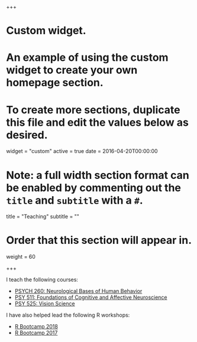 +++
# Custom widget.
# An example of using the custom widget to create your own homepage section.
# To create more sections, duplicate this file and edit the values below as desired.
widget = "custom"
active = true
date = 2016-04-20T00:00:00

# Note: a full width section format can be enabled by commenting out the `title` and `subtitle` with a `#`.
title = "Teaching"
subtitle = ""

# Order that this section will appear in.
weight = 60

+++

I teach the following courses:

- [PSYCH 260: Neurological Bases of Human Behavior](https://psu-psychology.github.io/psych-260-2019-spring/)
- [PSY 511: Foundations of Cognitive and Affective Neuroscience](https://psu-psychology.github.io/psy-511-scan-fdns-2018/)
- [PSY 525: Vision Science](http://psu-psychology.github.io/psy-525-vision-spring-2017/)

I have also helped lead the following R workshops:

- [R Bootcamp 2018](https://psu-psychology.github.io/r-bootcamp-2018/)
- [R Bootcamp 2017](https://psu-psychology.github.io/r-bootcamp/)
